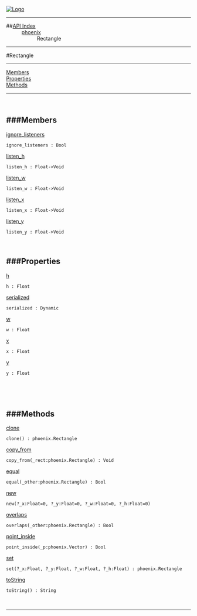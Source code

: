 
[![Logo](../../images/logo.png)](../../index.html)

---


##[API Index](../../api/index.html#phoenix)   
&emsp;&emsp;&emsp;[phoenix](./)   
&emsp;&emsp;&emsp;&emsp;&emsp;&emsp;Rectangle

---

#Rectangle


---


[Members](#Members)   
[Properties](#Properties)   
[Methods](#Methods)   


---

&nbsp;   

<a class="lift" name="Members" ></a>
###Members   
---
<a class="lift" name="ignore_listeners" href="#ignore_listeners">ignore_listeners</a>



`ignore_listeners : Bool`

<span class="small_desc_flat">  </span>   

<a class="lift" name="listen_h" href="#listen_h">listen_h</a>



`listen_h : Float->Void`

<span class="small_desc_flat">  </span>   

<a class="lift" name="listen_w" href="#listen_w">listen_w</a>



`listen_w : Float->Void`

<span class="small_desc_flat">  </span>   

<a class="lift" name="listen_x" href="#listen_x">listen_x</a>



`listen_x : Float->Void`

<span class="small_desc_flat">  </span>   

<a class="lift" name="listen_y" href="#listen_y">listen_y</a>



`listen_y : Float->Void`

<span class="small_desc_flat">  </span>   

&nbsp;   

<a class="lift" name="Properties" ></a>
###Properties   
---
<a class="lift" name="h" href="#h">h</a>



`h : Float`

<span class="small_desc_flat">  </span>   

<a class="lift" name="serialized" href="#serialized">serialized</a>



`serialized : Dynamic`

<span class="small_desc_flat">  </span>   

<a class="lift" name="w" href="#w">w</a>



`w : Float`

<span class="small_desc_flat">  </span>   

<a class="lift" name="x" href="#x">x</a>



`x : Float`

<span class="small_desc_flat">  </span>   

<a class="lift" name="y" href="#y">y</a>



`y : Float`

<span class="small_desc_flat">  </span>   

&nbsp;   

&nbsp;   

<a class="lift" name="Methods" ></a>
###Methods   
---
<a class="lift" name="clone" href="#clone">clone</a>



`clone() : phoenix.Rectangle`

<span class="small_desc_flat">  </span>   

<a class="lift" name="copy_from" href="#copy_from">copy_from</a>



`copy_from(_rect:phoenix.Rectangle) : Void`

<span class="small_desc_flat">  </span>   

<a class="lift" name="equal" href="#equal">equal</a>



`equal(_other:phoenix.Rectangle) : Bool`

<span class="small_desc_flat">  </span>   

<a class="lift" name="new" href="#new">new</a>



`new(?_x:Float=0, ?_y:Float=0, ?_w:Float=0, ?_h:Float=0) `

<span class="small_desc_flat">  </span>   

<a class="lift" name="overlaps" href="#overlaps">overlaps</a>



`overlaps(_other:phoenix.Rectangle) : Bool`

<span class="small_desc_flat">  </span>   

<a class="lift" name="point_inside" href="#point_inside">point_inside</a>



`point_inside(_p:phoenix.Vector) : Bool`

<span class="small_desc_flat">  </span>   

<a class="lift" name="set" href="#set">set</a>



`set(?_x:Float, ?_y:Float, ?_w:Float, ?_h:Float) : phoenix.Rectangle`

<span class="small_desc_flat">  </span>   

<a class="lift" name="toString" href="#toString">toString</a>



`toString() : String`

<span class="small_desc_flat">  </span>   



&nbsp;
&nbsp;
&nbsp;

---  


&nbsp;   
&nbsp;   